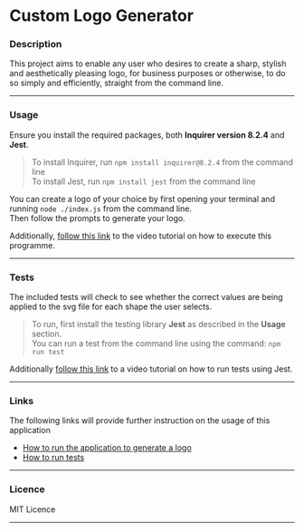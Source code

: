 # Custom Logo Generator
### Description

This project aims to enable any user who desires to create a sharp, stylish and aesthetically pleasing logo, for business purposes or otherwise, to do so simply and efficiently, straight from the command line.

---
### Usage
Ensure you install the required packages, both **Inquirer version 8.2.4** and **Jest**.
> To install Inquirer, run ```npm install inquirer@8.2.4``` from the command line<br>
> To install Jest, run ```npm install jest``` from the command line

You can create a logo of your choice by first opening your terminal and running ```node ./index.js``` from the command line.<br>
Then follow the prompts to generate your logo.

Additionally, [follow this link](https://google.com) to the video tutorial on how to execute this programme.

---
### Tests
The included tests will check to see whether the correct values are being applied to the svg file for each shape the user selects.
> To run, first install the testing library **Jest** as described in the **Usage** section.<br>
> You can run a test from the command line using the command: ```npm run test```

Additionally [follow this link](https://google.com) to a video tutorial on how to run tests using Jest.

---
### Links
The following links will provide further instruction on the usage of this application<br>
- [How to run the application to generate a logo](https://google.com)<br>
- [How to run tests](https://google.com)

---
### Licence
MIT Licence

---